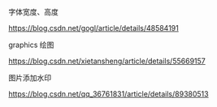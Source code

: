 字体宽度、高度

https://blog.csdn.net/gogl/article/details/48584191

graphics 绘图

https://blog.csdn.net/xietansheng/article/details/55669157

图片添加水印

https://blog.csdn.net/qq_36761831/article/details/89380513





